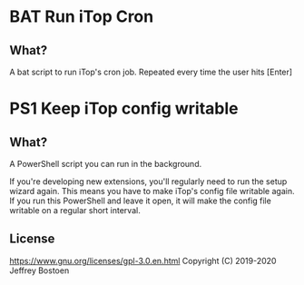 
# BAT Run iTop Cron 

## What?

A bat script to run iTop's cron job.
Repeated every time the user hits [Enter]


# PS1 Keep iTop config writable

## What?

A PowerShell script you can run in the background.

If you're developing new extensions, you'll regularly need to run the setup wizard again. 
This means you have to make iTop's config file writable again. 
If you run this PowerShell and leave it open, it will make the config file writable on a regular short interval.

## License
https://www.gnu.org/licenses/gpl-3.0.en.html
Copyright (C) 2019-2020 Jeffrey Bostoen

